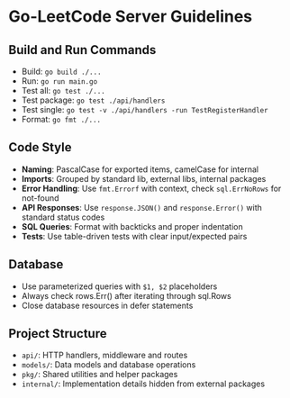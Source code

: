 # Go-LeetCode Server Guidelines

## Build and Run Commands
- Build: `go build ./...`
- Run: `go run main.go`
- Test all: `go test ./...`
- Test package: `go test ./api/handlers`
- Test single: `go test -v ./api/handlers -run TestRegisterHandler`
- Format: `go fmt ./...`

## Code Style
- **Naming**: PascalCase for exported items, camelCase for internal
- **Imports**: Grouped by standard lib, external libs, internal packages
- **Error Handling**: Use `fmt.Errorf` with context, check `sql.ErrNoRows` for not-found
- **API Responses**: Use `response.JSON()` and `response.Error()` with standard status codes
- **SQL Queries**: Format with backticks and proper indentation
- **Tests**: Use table-driven tests with clear input/expected pairs

## Database
- Use parameterized queries with `$1, $2` placeholders
- Always check rows.Err() after iterating through sql.Rows
- Close database resources in defer statements

## Project Structure
- `api/`: HTTP handlers, middleware and routes
- `models/`: Data models and database operations
- `pkg/`: Shared utilities and helper packages
- `internal/`: Implementation details hidden from external packages